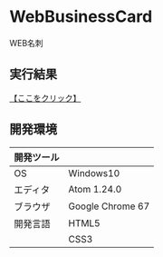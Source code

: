 # WebBusinessCard
WEB名刺
## 実行結果
[【ここをクリック】](https://xekid78.github.io/WebBusinessCard/)

## 開発環境
| 開発ツール |  |
|:-|:-|
| OS | Windows10 |
| エディタ | Atom 1.24.0 |
| ブラウザ | Google Chrome 67 |
| 開発言語 | HTML5 |
| | CSS3 |
